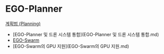 # EGO-Planner
[계획법 (Planning)](../index.md)
- [EGO-Planner 및 드론 시스템 통합](EGO-Planner 및 드론 시스템 통합.md)
- [EGO-Swarm](EGO-Swarm.md)
- [EGO-Swarm의 GPU 지원](EGO-Swarm의 GPU 지원.md)
